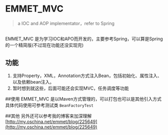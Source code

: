 EMMET_MVC
=======

>a IOC and AOP implementator，refer to Spring

##
EMMET_MVC 是为学习IOC和APO而开发的，主要参考Spring，可以算是Spring的一个精简版(不过现在功能还没实现完)

## 功能
1. 支持Property，XML，Annotation方式注入Bean，包括初始化、属性注入、以及依赖bean注入。
2. 暂时想到就这些，后面可能还会实现MVC，任务调度等功能


##使用
EMMET_MVC 是以Maven方式管理的，可以打包也可以是其他引入方式
具体代码使用可参考测试类 `BeanFactoryTest`

##其他
另外还可以参考我的博客来加深理解 [http://my.oschina.net/emmet/blog/225649](http://my.oschina.net/emmet/blog/225649)